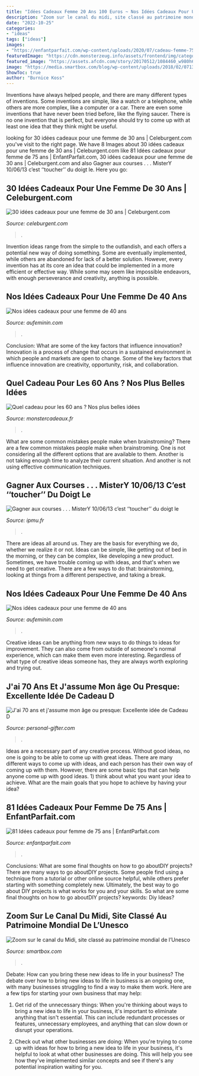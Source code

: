 ```yaml
---
title: "Idées Cadeaux Femme 20 Ans 100 Euros ~ Nos Idées Cadeaux Pour Une Femme De 40 Ans"
description: "Zoom sur le canal du midi, site classé au patrimoine mondial de l’unesco"
date: "2022-10-25"
categories:
- "ideas"
tags: ["ideas"]
images:
- "https://enfantparfait.com/wp-content/uploads/2020/07/cadeau-femme-75-ans3.jpg"
featuredImage: "https://cdn.monsterzeug.info/assets/frontend/img/categories/71.jpg"
featured_image: "https://assets.afcdn.com/story/20170512/1084460_w980h638c1cx516cy401.jpg"
image: "https://media.smartbox.com/blog/wp-content/uploads/2018/02/07135541/location-peniche-canal-du-midi.jpg"
ShowToc: true
author: "Burnice Koss"
---
```



Inventions have always helped people, and there are many different types of inventions. Some inventions are simple, like a watch or a telephone, while others are more complex, like a computer or a car. There are even some inventions that have never been tried before, like the flying saucer. There is no one invention that is perfect, but everyone should try to come up with at least one idea that they think might be useful.

	

		
looking for 30 idées cadeaux pour une femme de 30 ans | Celeburgent.com you've visit to the right page. We have 8 Images about 30 idées cadeaux pour une femme de 30 ans | Celeburgent.com like 81 Idées cadeaux pour femme de 75 ans | EnfantParfait.com, 30 idées cadeaux pour une femme de 30 ans | Celeburgent.com and also Gagner aux courses . . . MisterY 10/06/13 c’est ‘‘toucher’’ du doigt le. Here you go:
		
    
## 30 Idées Cadeaux Pour Une Femme De 30 Ans | Celeburgent.com

<img loading=lazy src="https://assets.afcdn.com/story/20170228/1055427_w1020h500cx506cy249.jpg" onerror="this.onerror=null;this.src='https://tse4.mm.bing.net/th?id=OIP.J_DdRQFqU23mkL4Z1tWXjgHaDo&amp;pid=15.1';" alt="30 idées cadeaux pour une femme de 30 ans | Celeburgent.com">

_Source: celeburgent.com_

>. 

	

Invention ideas range from the simple to the outlandish, and each offers a potential new way of doing something. Some are eventually implemented, while others are abandoned for lack of a better solution. However, every invention has at its core an idea that could be implemented in a more efficient or effective way. While some may seem like impossible endeavors, with enough perseverance and creativity, anything is possible.

    
## Nos Idées Cadeaux Pour Une Femme De 40 Ans

<img loading=lazy src="https://assets.afcdn.com/story/20170512/1084460_w472h265c1cx516cy401.jpg" onerror="this.onerror=null;this.src='https://tse4.mm.bing.net/th?id=OIP.DJ1Rfa-jNsZHNodI5MRYHwAAAA&amp;pid=15.1';" alt="Nos idées cadeaux pour une femme de 40 ans">

_Source: aufeminin.com_

>. 

	

Conclusion: What are some of the key factors that influence innovation?
Innovation is a process of change that occurs in a sustained environment in which people and markets are open to change. Some of the key factors that influence innovation are creativity, opportunity, risk, and collaboration.

    
## Quel Cadeau Pour Les 60 Ans ? Nos Plus Belles Idées

<img loading=lazy src="https://cdn.monsterzeug.info/assets/frontend/img/categories/71.jpg" onerror="this.onerror=null;this.src='https://tse1.mm.bing.net/th?id=OIP.VLHxg_80k7QChPo7GcSYtgHaDt&amp;pid=15.1';" alt="Quel cadeau pour les 60 ans ? Nos plus belles idées">

_Source: monstercadeaux.fr_

>. 

	

What are some common mistakes people make when brainstroming?
There are a few common mistakes people make when brainstroming. One is not considering all the different options that are available to them. Another is not taking enough time to analyze their current situation. And another is not using effective communication techniques.

    
## Gagner Aux Courses . . . MisterY 10/06/13 C’est ‘‘toucher’’ Du Doigt Le

<img loading=lazy src="https://ipmu.fr/iPMU/GAGNER_aux_Courses_files/droppedImage_7.jpg" onerror="this.onerror=null;this.src='https://tse1.mm.bing.net/th?id=OIP.zrJ5cA_kY4iQEskx3N8hhgAAAA&amp;pid=15.1';" alt="Gagner aux courses . . . MisterY 10/06/13 c’est ‘‘toucher’’ du doigt le">

_Source: ipmu.fr_

>. 

	

There are ideas all around us. They are the basis for everything we do, whether we realize it or not. Ideas can be simple, like getting out of bed in the morning, or they can be complex, like developing a new product. Sometimes, we have trouble coming up with ideas, and that's when we need to get creative. There are a few ways to do that: brainstorming, looking at things from a different perspective, and taking a break.

    
## Nos Idées Cadeaux Pour Une Femme De 40 Ans

<img loading=lazy src="https://assets.afcdn.com/story/20170512/1084460_w980h638c1cx516cy401.jpg" onerror="this.onerror=null;this.src='https://tse2.mm.bing.net/th?id=OIP.WM7Od_XWl9lpev_VcltK6AHaE0&amp;pid=15.1';" alt="Nos idées cadeaux pour une femme de 40 ans">

_Source: aufeminin.com_

>. 

	

Creative ideas can be anything from new ways to do things to ideas for improvement. They can also come from outside of someone's normal experience, which can make them even more interesting. Regardless of what type of creative ideas someone has, they are always worth exploring and trying out.

    
## J&#039;ai 70 Ans Et J&#039;assume Mon âge Ou Presque: Excellente Idée De Cadeau D

<img loading=lazy src="https://images.personal-gifter.com/2019/12/Jai-70-ans-et-jassume-mon-ge-ou-presque-Excellente-ide-de-Cadeau-DAnniversaire-assez-originale-Pour-Femme-Pour-Homme-Dmarquez-vous-avec-ce--Anniversaire-Avec-Humour-et-bienveillance-0.jpg" onerror="this.onerror=null;this.src='https://tse1.mm.bing.net/th?id=OIP.ML1Z14H5yQLCVzQxpKEvuQAAAA&amp;pid=15.1';" alt="J&#039;ai 70 ans et j&#039;assume mon âge ou presque: Excellente idée de Cadeau D">

_Source: personal-gifter.com_

>. 

	

Ideas are a necessary part of any creative process. Without good ideas, no one is going to be able to come up with great ideas. There are many different ways to come up with ideas, and each person has their own way of coming up with them. However, there are some basic tips that can help anyone come up with good ideas. 1) think about what you want your idea to achieve. What are the main goals that you hope to achieve by having your idea?

    
## 81 Idées Cadeaux Pour Femme De 75 Ans | EnfantParfait.com

<img loading=lazy src="https://enfantparfait.com/wp-content/uploads/2020/07/cadeau-femme-75-ans3.jpg" onerror="this.onerror=null;this.src='https://tse1.mm.bing.net/th?id=OIP.2GmSd9Tvp7Ks-O7V4FsQswAAAA&amp;pid=15.1';" alt="81 Idées cadeaux pour femme de 75 ans | EnfantParfait.com">

_Source: enfantparfait.com_

>. 

	

Conclusions: What are some final thoughts on how to go aboutDIY projects?
There are many ways to go aboutDIY projects. Some people find using a technique from a tutorial or other online source helpful, while others prefer starting with something completely new. Ultimately, the best way to go about DIY projects is what works for you and your skills. So what are some final thoughts on how to go aboutDIY projects? keywords: Diy Ideas?

    
## Zoom Sur Le Canal Du Midi, Site Classé Au Patrimoine Mondial De L’Unesco

<img loading=lazy src="https://media.smartbox.com/blog/wp-content/uploads/2018/02/07135541/location-peniche-canal-du-midi.jpg" onerror="this.onerror=null;this.src='https://tse2.mm.bing.net/th?id=OIP.C-Ur0ixw74V6DAowrL2H-AHaDG&amp;pid=15.1';" alt="Zoom sur le canal du Midi, site classé au patrimoine mondial de l’Unesco">

_Source: smartbox.com_

>. 

	

Debate: How can you bring these new ideas to life in your business?
The debate over how to bring new ideas to life in business is an ongoing one, with many businesses struggling to find a way to make them work. Here are a few tips for starting your own business that may help: 
1. Get rid of the unnecessary things: When you're thinking about ways to bring a new idea to life in your business, it's important to eliminate anything that isn't essential. This can include redundant processes or features, unnecessary employees, and anything that can slow down or disrupt your operations. 

2. Check out what other businesses are doing: When you're trying to come up with ideas for how to bring a new idea to life in your business, it's helpful to look at what other businesses are doing. This will help you see how they've implemented similar concepts and see if there's any potential inspiration waiting for you.

